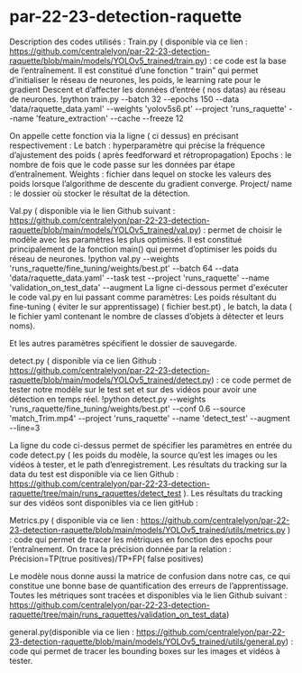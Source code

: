 # par-22-23-detection-raquette
Description des codes utilisés : 
Train.py ( disponible via ce lien : https://github.com/centralelyon/par-22-23-detection-raquette/blob/main/models/YOLOv5_trained/train.py) : ce code est la base de l’entraînement. Il est constitué d’une fonction “ train” qui permet d’initialiser le réseau de neurones, les poids, le learning rate pour le gradient Descent et d’affecter les données d’entrée ( nos datas) au réseau de neurones.
!python train.py --batch 32 --epochs 150 --data 'data/raquette_data.yaml' --weights 'yolov5s6.pt' --project 'runs_raquette' --name 'feature_extraction' --cache --freeze 12
 
On appelle cette fonction via la ligne ( ci dessus) en précisant respectivement : 
Le batch : hyperparamètre qui précise la fréquence d’ajustement des poids ( après feedforward et rétropropagation)
Epochs : le nombre de fois que le code passe sur les données par étape d’entraînement.
Weights : fichier dans lequel on stocke les valeurs des poids lorsque l’algorithme de descente du gradient converge.
Project/ name : le dossier où stocker le résultat de la détection.


Val.py ( disponible via le lien Github suivant : https://github.com/centralelyon/par-22-23-detection-raquette/blob/main/models/YOLOv5_trained/val.py)
: permet de choisir le modèle avec les paramètres les plus optimisés. Il est constitué principalement de la fonction main() qui permet d’optimiser les poids du réseau de neurones.
!python val.py --weights 'runs_raquette/fine_tuning/weights/best.pt' --batch 64 --data 'data/raquette_data.yaml' --task test --project 'runs_raquette' --name 'validation_on_test_data' --augment
La ligne ci-dessous permet d'exécuter le code val.py en lui passant comme paramètres:
Les poids résultant du fine-tuning ( éviter le sur apprentissage) ( fichier best.pt) , le batch, la data ( le fichier yaml contenant le nombre de classes d’objets à détecter et leurs noms).


Et les autres paramètres spécifient le dossier de sauvegarde.


detect.py ( disponible via ce lien Github : https://github.com/centralelyon/par-22-23-detection-raquette/blob/main/models/YOLOv5_trained/detect.py) : ce code permet de tester notre modèle sur le test set et sur des vidéos pour avoir une détection en temps réel.
!python detect.py --weights 'runs_raquette/fine_tuning/weights/best.pt'  --conf 0.6 --source 'match_Trim.mp4' --project 'runs_raquette' --name 'detect_test' --augment --line=3
 
La ligne du code ci-dessus permet de spécifier les paramètres en entrée du code detect.py ( les poids du modèle, la source qu’est les images ou les vidéos à tester, et le path d’enregistrement.
Les résultats du tracking sur la data du test est disponible via ce lien Github : https://github.com/centralelyon/par-22-23-detection-raquette/tree/main/runs_raquettes/detect_test
). Les résultats du tracking sur des vidéos sont disponibles via ce lien gitHub : 

Metrics.py ( disponible via ce lien : https://github.com/centralelyon/par-22-23-detection-raquette/blob/main/models/YOLOv5_trained/utils/metrics.py )
: code qui permet de tracer les métriques en fonction des epochs pour l’entraînement. On trace la précision donnée par la relation : 
Précision=TP(true positives)/TP+FP( false positives) 

Le modèle nous donne aussi la matrice de confusion dans notre cas, ce qui constitue une bonne base de quantification des erreurs de l’apprentissage.
Toutes les métriques sont tracées et disponibles via le lien Github suivant  : https://github.com/centralelyon/par-22-23-detection-raquette/tree/main/runs_raquettes/validation_on_test_data)

general.py(disponible via ce lien : https://github.com/centralelyon/par-22-23-detection-raquette/blob/main/models/YOLOv5_trained/utils/general.py)
: code qui permet de tracer les bounding boxes sur les images et vidéos à tester.



